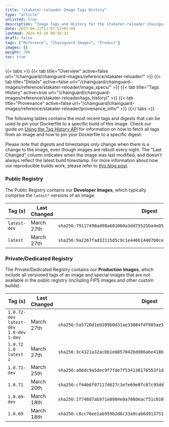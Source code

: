 ```yaml
---
title: "stakater-reloader Image Tags History"
type: "article"
unlisted: true
description: "Image Tags and History for the stakater-reloader Chainguard Image"
date: 2023-06-22T11:07:52+02:00
lastmod: 2024-03-28 00:50:32
draft: false
tags: ["Reference", "Chainguard Images", "Product"]
images: []
weight: 700
toc: true
---
```


{{< tabs >}}
{{< tab title="Overview" active=false url="/chainguard/chainguard-images/reference/stakater-reloader/" >}}
{{< tab title="Details" active=false url="/chainguard/chainguard-images/reference/stakater-reloader/image_specs/" >}}
{{< tab title="Tags History" active=true url="/chainguard/chainguard-images/reference/stakater-reloader/tags_history/" >}}
{{< tab title="Provenance" active=false url="/chainguard/chainguard-images/reference/stakater-reloader/provenance_info/" >}}
{{</ tabs >}}

The following tables contains the most recent tags and digests that can be used to pin your Dockerfile to a specific build of this image. Check our guide on [Using the Tag History API](/chainguard/chainguard-images/using-the-tag-history-api/) for information on how to fetch all tags from an image and how to pin your Dockerfile to a specific digest.

Please note that digests and timestamps only change when there is a change to the image, even though images are rebuilt every night. The "Last Changed" column indicates when the image was last modified, and doesn't always reflect the latest build timestamp. For more information about how our reproducible builds work, please refer to [this blog post](https://www.chainguard.dev/unchained/reproducing-chainguards-reproducible-image-builds).

### Public Registry
The Public Registry contains our **Developer Images**, which typically comprise the `latest*` versions of an image.

| Tag (s)       | Last Changed | Digest                                                                    |
|---------------|--------------|---------------------------------------------------------------------------|
|  `latest-dev` | March 27th   | `sha256:79117498ad98a681060a3dd75525ba4e05a4912d8e8b69cbacdcb4e269f55773` |
|  `latest`     | March 27th   | `sha256:9a2267fad32115d5c9c1e446b14407b0ceb1390e4ec355fb2194fd7faf823686` |


### Private/Dedicated Registry
The Private/Dedicated Registry contains our **Production Images**, which include all versioned tags of an image and special images that are not available in the public registry (including FIPS images and other custom builds).

| Tag (s)                                      | Last Changed | Digest                                                                    |
|----------------------------------------------|--------------|---------------------------------------------------------------------------|
|  `1.0.72-dev` `latest-dev` `1.0-dev` `1-dev` | March 27th   | `sha256:5a5720d1eb289b0d31ae33084fdf885ae5a6cd835716b7019167aec6eb88c83b` |
|  `1.0.72` `1.0` `latest` `1`                 | March 27th   | `sha256:3c4321a32acbb1e0857042bdd86abe418b450c959cd0043a0f70218f6658ad5f` |
|  `1.0.71-dev`                                | March 25th   | `sha256:a06dc9a5dec9f7fde7f534138176553f1d48c001ca9e5c400d8f642dbace8673` |
|  `1.0.71`                                    | March 20th   | `sha256:cf44b6f07117d627c3e7e69e8fc07c95dd1a8b4112c556e61012db8851b0cbf8` |
|  `1.0.69-dev`                                | March 18th   | `sha256:1f748d7ab971e0984e0a708deacf51c01059f78a745578032aad2e1896890a38` |
|  `1.0.69`                                    | March 18th   | `sha256:c8cc76ee1ab959b2d6c33a9cab6d913751407952c030f62b929583b016d799a1` |

